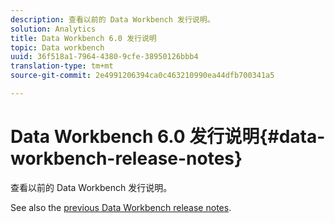 ```yaml
---
description: 查看以前的 Data Workbench 发行说明。
solution: Analytics
title: Data Workbench 6.0 发行说明
topic: Data workbench
uuid: 36f518a1-7964-4380-9cfe-38950126bbb4
translation-type: tm+mt
source-git-commit: 2e4991206394ca0c463210990ea44dfb700341a5

---
```



# Data Workbench 6.0 发行说明{#data-workbench-release-notes}

查看以前的 Data Workbench 发行说明。

See also the [previous Data Workbench release notes](https://docs.adobe.com/content/help/en/data-workbench/using/release-notes/c-release-notes-insight-600.html).
